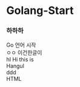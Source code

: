 # Golang-Start
<html>
<h3>하하하</h3>
</html>
Go 언어 시작<br>
ㅇㅇ 이건한글이<br>
hI Hi this is<br>
Hangul <br>
ddd<br>
HTML<br>
      

